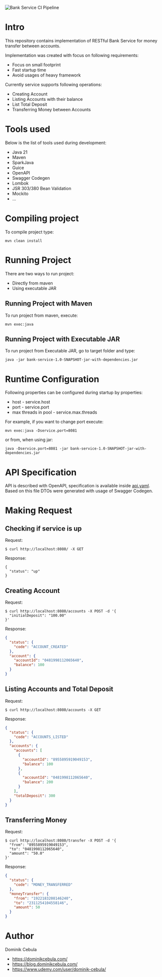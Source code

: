 ![Bank Service CI Pipeline](https://github.com/dominikcebula/bank_service/actions/workflows/maven.yml/badge.svg)

# Intro

This repository contains implementation of RESTful Bank Service for money transfer between accounts.

Implementation was created with focus on following requirements:

* Focus on small footprint
* Fast startup time
* Avoid usages of heavy framework

Currently service supports following operations:

* Creating Account
* Listing Accounts with their balance
* List Total Deposit
* Transferring Money between Accounts

# Tools used

Below is the list of tools used during development:

* Java 21
* Maven
* SparkJava
* Guice
* OpenAPI
* Swagger Codegen
* Lombok
* JSR 303/380 Bean Validation
* Mockito
* ...

# Compiling project

To compile project type:

```
mvn clean install
```

# Running Project

There are two ways to run project:

* Directly from maven
* Using executable JAR

## Running Project with Maven

To run project from maven, execute:

```
mvn exec:java
```

## Running Project with Executable JAR

To run project from Executable JAR, go to target folder and type:

```
java -jar bank-service-1.0-SNAPSHOT-jar-with-dependencies.jar
```

# Runtime Configuration

Following properties can be configured during startup by properties:

* host - service.host
* port - service.port
* max threads in pool - service.max.threads

For example, if you want to change port execute:

```
mvn exec:java -Dservice.port=8081
```

or from, when using jar:

```
java -Dservice.port=8081 -jar bank-service-1.0-SNAPSHOT-jar-with-dependencies.jar
```

# API Specification

API is described with OpenAPI, specification is available inside [api.yaml](src%2Fmain%2Fresources%2Fapi.yaml).
Based on this file DTOs were generated with usage of Swagger Codegen.

# Making Request

## Checking if service is up

Request:

```
$ curl http://localhost:8080/ -X GET
```

Response:

```
{
  "status": "up"
}
```

## Creating Account

Request:

```
$ curl http://localhost:8080/accounts -X POST -d '{
  "initialDeposit": "100.00"
}'
```

Response:

```json
{
  "status": {
    "code": "ACCOUNT_CREATED"
  },
  "account": {
    "accountId": "0481998112065640",
    "balance": 100
  }
}
```

## Listing Accounts and Total Deposit

Request:

```
$ curl http://localhost:8080/accounts -X GET
```

Response:

```json
{
  "status": {
    "code": "ACCOUNTS_LISTED"
  },
  "accounts": {
    "accounts": [
      {
        "accountId": "8955895919049153",
        "balance": 100
      },
      {
        "accountId": "0481998112065640",
        "balance": 200
      }
    ],
    "totalDeposit": 300
  }
}
```

## Transferring Money

Request:

```
$ curl http://localhost:8080/transfer -X POST -d '{
  "from": "8955895919049153",
  "to": "0481998112065640",
  "amount": "50.0"
}'
```

Response:

```json
{
  "status": {
    "code": "MONEY_TRANSFERRED"
  },
  "moneyTransfer": {
    "from": "1922183208146240",
    "to": "2311254104558146",
    "amount": 50
  }
}
```

# Author

Dominik Cebula

* https://dominikcebula.com/
* https://blog.dominikcebula.com/
* https://www.udemy.com/user/dominik-cebula/
